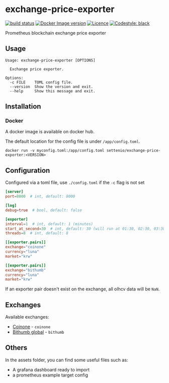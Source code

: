 # exchange-price-exporter

<a href="../../actions"><img alt="build status" src="https://github.com/setten-io/exchange-price-exporter/workflows/build/badge.svg"></a>
<a href="https://hub.docker.com/repository/docker/settenio/exchange-price-exporter"><img alt="Docker Image version" src="https://img.shields.io/docker/v/settenio/exchange-price-exporter?sort=semver"></a>
<a href="LICENSE"><img alt="Licence" src="https://img.shields.io/github/license/setten-io/exchange-price-exporter"></a>
<a href="https://github.com/psf/black"><img alt="Codestyle: black" src="https://img.shields.io/badge/codestyle-black-black"></a>

Prometheus blockchain exchange price exporter

## Usage

```
Usage: exchange-price-exporter [OPTIONS]

  Exchange price exporter.

Options:
  -c FILE    TOML config file.
  --version  Show the version and exit.
  --help     Show this message and exit.
```

## Installation

### Docker

A docker image is available on docker hub.

The default location for the config file is under `/app/config.toml`.

```
docker run -v myconfig.toml:/app/config.toml settenio/exchange-price-exporter:<VERSION>
```

## Configuration

Configured via a toml file, use `./config.toml` if the `-c` flag is not set

```toml
[server]
port=8000  # int, default: 8000

[log]
debug=true  # bool, default: false

[exporter]
interval=1  # int, default: 1 (minutes)
start_at_second=30  # int, default: 30 (will run at 01:30, 02:30, 03:30, etc.)
threads=8  # int, default: 8

[[exporter.pairs]]
exchange="coinone"
currency="luna"
market="krw"

[[exporter.pairs]]
exchange="bithumb"
currency="luna"
market="krw"
```

If an exporter pair doesn't exist on the exchange, all olhcv data will be `NaN`.

## Exchanges

Available exchanges:

- [Coinone](https://coinone.co.kr/) - `coinone`
- [Bithumb global](https://bithumb.com) - `bithumb`

## Others

In the assets folder, you can find some useful files such as:

- A grafana dashboard ready to import
- a prometheus example target config
